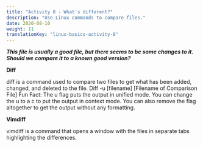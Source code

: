 ```yaml
---
title: "Activity 8 - What's different?"
description: "Use Linux commands to compare files."
date: 2020-08-10
weight: 11
translationKey: "linux-basics-activity-8"
---
```


***This file is usually a good file, but there seems to be some changes to it. Should we compare it to a known good version?***

**Diff**

diff is a command used to compare two files to get what has been added, changed, and deleted to the file.
Diff -u [filename] [Filename of Comparison File]
Fun Fact: The u flag puts the output in unified mode. You can change the u to a c to put the output in context mode. You can also remove the flag altogether to get the output without any formatting. 

**Vimdiff**

vimdiff is a command that opens a window with the files in separate tabs highlighting the differences.
